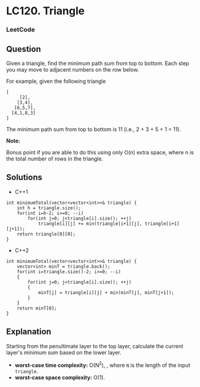 # LC120. Triangle

### LeetCode

## Question

Given a triangle, find the minimum path sum from top to bottom. Each step you may move to adjacent numbers on the row below.

For example, given the following triangle

```
[
     [2],
    [3,4],
   [6,5,7],
  [4,1,8,3]
]
```

The minimum path sum from top to bottom is 11 (i.e., 2 + 3 + 5 + 1 = 11).

**Note:**

Bonus point if you are able to do this using only O(n) extra space, where n is the total number of rows in the triangle.

## Solutions

* C++1
```
int minimumTotal(vector<vector<int>>& triangle) {
    int h = triangle.size();
    for(int i=h-2; i>=0; --i)
        for(int j=0; j<triangle[i].size(); ++j)
            triangle[i][j] += min(triangle[i+1][j], triangle[i+1][j+1]);
    return triangle[0][0];
}
```

* C++2
```
int minimumTotal(vector<vector<int>>& triangle) {
    vector<int> minT = triangle.back();
    for(int i=triangle.size()-2; i>=0; --i)
    {
        for(int j=0; j<triangle[i].size(); ++j)
        {
            minT[j] = triangle[i][j] + min(minT[j], minT[j+1]);
        }
    }
    return minT[0];
}
```

## Explanation

Starting from the penultimate layer to the top layer, calculate the current layer's minimum sum based on the lower layer. 

* **worst-case time complexity:** O(N<sup>2</sup>), , where `N` is the length of the input `triangle`.
* **worst-case space complexity:** O(1).